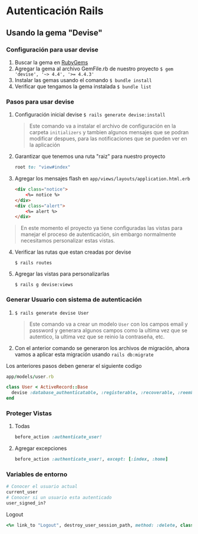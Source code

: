 # Autenticación Rails
## Usando la gema "Devise"

### Configuración para usar devise
1. Buscar la gema en [RubyGems](https://rubygems.org/)
2. Agregar la gema al archivo GemFile.rb de nuestro proyecto ```$ gem 'devise', '~> 4.4', '>= 4.4.3'```
3. Instalar las gemas usando el comando ```$ bundle install```
4. Verificar que tengamos la gema instalada ```$ bundle list ```

### Pasos para usar devise
1. Configuración inicial devise ```$ rails generate devise:install ```
    >Este comando va a instalar el archivo de configuración en la carpeta `initializers` y tambien algunos mensajes que se podran modificar despues, para las notificaciones que se pueden ver en  la aplicación

2. Garantizar que tenemos una ruta "raiz" para nuestro proyecto 
    ```ruby 
    root to: "view#index"
    ```

3. Agregar los mensajes flash en ```app/views/layouts/application.html.erb```
    ```html
    <div class="notice">
        <%= notice %>
    </div>
    <div class="alert">
        <%= alert %>
    </div>
    ```
> En este momento el proyecto ya tiene configuradas las vistas para manejar el proceso de autenticación, sin embargo normalmente necesitamos personalizar estas vistas.
4. Verificar las rutas que estan creadas por devise
    ```
    $ rails routes
    ```

5. Agregar las vistas para personalizarlas 
    ```
    $ rails g devise:views
    ```

### Generar Usuario con sistema de autenticación

1. ```$ rails generate devise User ```

    >Este comando va a crear un modelo  ```User``` con los campos email y password y generara algunos campos como la ultima vez que se autentico, la ultima vez que se reinio la contraseña, etc.
2. Con el anterior comando se generaron los archivos de migración, ahora vamos a aplicar esta migración usando ```rails db:migrate ```

Los anteriores pasos deben generar el siguiente codigo
```ruby
app/models/user.rb

class User < ActiveRecord::Base
  devise :database_authenticatable, :registerable, :recoverable, :reemberable, :trackable, :validatable
end
```


### Proteger Vistas
1. Todas
    ```ruby
    before_action :authenticate_user!
    ```

2. Agregar excepciones
    ```ruby
    before_action :authenticate_user!, except: [:index, :home]
    ```

### Variables de entorno
```ruby
# Conocer el usuario actual
current_user
# Conocer si un usuario esta autenticado
user_signed_in?
```

Logout
```ruby
<%= link_to "Logout", destroy_user_session_path, method: :delete, class: 'nav-link' %>
```

